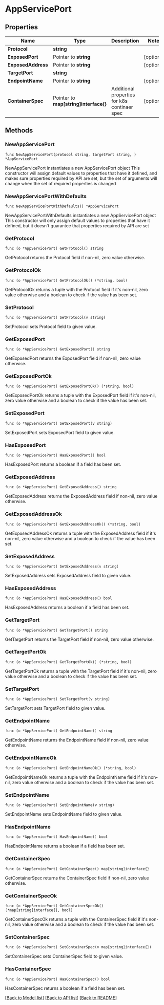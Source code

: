 # AppServicePort

## Properties

Name | Type | Description | Notes
------------ | ------------- | ------------- | -------------
**Protocol** | **string** |  | 
**ExposedPort** | Pointer to **string** |  | [optional] 
**ExposedAddress** | Pointer to **string** |  | [optional] 
**TargetPort** | **string** |  | 
**EndpointName** | Pointer to **string** |  | [optional] 
**ContainerSpec** | Pointer to **map[string]interface{}** | Additional properties for k8s continaer spec | [optional] 

## Methods

### NewAppServicePort

`func NewAppServicePort(protocol string, targetPort string, ) *AppServicePort`

NewAppServicePort instantiates a new AppServicePort object
This constructor will assign default values to properties that have it defined,
and makes sure properties required by API are set, but the set of arguments
will change when the set of required properties is changed

### NewAppServicePortWithDefaults

`func NewAppServicePortWithDefaults() *AppServicePort`

NewAppServicePortWithDefaults instantiates a new AppServicePort object
This constructor will only assign default values to properties that have it defined,
but it doesn't guarantee that properties required by API are set

### GetProtocol

`func (o *AppServicePort) GetProtocol() string`

GetProtocol returns the Protocol field if non-nil, zero value otherwise.

### GetProtocolOk

`func (o *AppServicePort) GetProtocolOk() (*string, bool)`

GetProtocolOk returns a tuple with the Protocol field if it's non-nil, zero value otherwise
and a boolean to check if the value has been set.

### SetProtocol

`func (o *AppServicePort) SetProtocol(v string)`

SetProtocol sets Protocol field to given value.


### GetExposedPort

`func (o *AppServicePort) GetExposedPort() string`

GetExposedPort returns the ExposedPort field if non-nil, zero value otherwise.

### GetExposedPortOk

`func (o *AppServicePort) GetExposedPortOk() (*string, bool)`

GetExposedPortOk returns a tuple with the ExposedPort field if it's non-nil, zero value otherwise
and a boolean to check if the value has been set.

### SetExposedPort

`func (o *AppServicePort) SetExposedPort(v string)`

SetExposedPort sets ExposedPort field to given value.

### HasExposedPort

`func (o *AppServicePort) HasExposedPort() bool`

HasExposedPort returns a boolean if a field has been set.

### GetExposedAddress

`func (o *AppServicePort) GetExposedAddress() string`

GetExposedAddress returns the ExposedAddress field if non-nil, zero value otherwise.

### GetExposedAddressOk

`func (o *AppServicePort) GetExposedAddressOk() (*string, bool)`

GetExposedAddressOk returns a tuple with the ExposedAddress field if it's non-nil, zero value otherwise
and a boolean to check if the value has been set.

### SetExposedAddress

`func (o *AppServicePort) SetExposedAddress(v string)`

SetExposedAddress sets ExposedAddress field to given value.

### HasExposedAddress

`func (o *AppServicePort) HasExposedAddress() bool`

HasExposedAddress returns a boolean if a field has been set.

### GetTargetPort

`func (o *AppServicePort) GetTargetPort() string`

GetTargetPort returns the TargetPort field if non-nil, zero value otherwise.

### GetTargetPortOk

`func (o *AppServicePort) GetTargetPortOk() (*string, bool)`

GetTargetPortOk returns a tuple with the TargetPort field if it's non-nil, zero value otherwise
and a boolean to check if the value has been set.

### SetTargetPort

`func (o *AppServicePort) SetTargetPort(v string)`

SetTargetPort sets TargetPort field to given value.


### GetEndpointName

`func (o *AppServicePort) GetEndpointName() string`

GetEndpointName returns the EndpointName field if non-nil, zero value otherwise.

### GetEndpointNameOk

`func (o *AppServicePort) GetEndpointNameOk() (*string, bool)`

GetEndpointNameOk returns a tuple with the EndpointName field if it's non-nil, zero value otherwise
and a boolean to check if the value has been set.

### SetEndpointName

`func (o *AppServicePort) SetEndpointName(v string)`

SetEndpointName sets EndpointName field to given value.

### HasEndpointName

`func (o *AppServicePort) HasEndpointName() bool`

HasEndpointName returns a boolean if a field has been set.

### GetContainerSpec

`func (o *AppServicePort) GetContainerSpec() map[string]interface{}`

GetContainerSpec returns the ContainerSpec field if non-nil, zero value otherwise.

### GetContainerSpecOk

`func (o *AppServicePort) GetContainerSpecOk() (*map[string]interface{}, bool)`

GetContainerSpecOk returns a tuple with the ContainerSpec field if it's non-nil, zero value otherwise
and a boolean to check if the value has been set.

### SetContainerSpec

`func (o *AppServicePort) SetContainerSpec(v map[string]interface{})`

SetContainerSpec sets ContainerSpec field to given value.

### HasContainerSpec

`func (o *AppServicePort) HasContainerSpec() bool`

HasContainerSpec returns a boolean if a field has been set.


[[Back to Model list]](../README.md#documentation-for-models) [[Back to API list]](../README.md#documentation-for-api-endpoints) [[Back to README]](../README.md)


